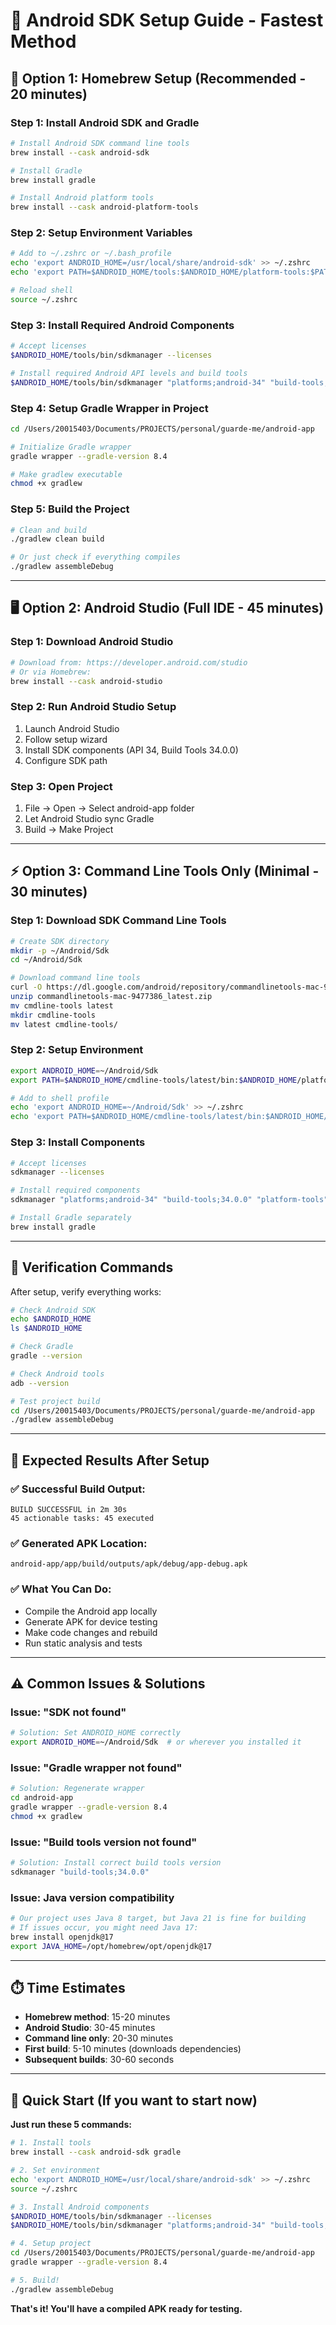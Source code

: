 # 🤖 Android SDK Setup Guide - Fastest Method

## 🚀 **Option 1: Homebrew Setup (Recommended - 20 minutes)**

### Step 1: Install Android SDK and Gradle
```bash
# Install Android SDK command line tools
brew install --cask android-sdk

# Install Gradle
brew install gradle

# Install Android platform tools
brew install --cask android-platform-tools
```

### Step 2: Setup Environment Variables
```bash
# Add to ~/.zshrc or ~/.bash_profile
echo 'export ANDROID_HOME=/usr/local/share/android-sdk' >> ~/.zshrc
echo 'export PATH=$ANDROID_HOME/tools:$ANDROID_HOME/platform-tools:$PATH' >> ~/.zshrc

# Reload shell
source ~/.zshrc
```

### Step 3: Install Required Android Components
```bash
# Accept licenses
$ANDROID_HOME/tools/bin/sdkmanager --licenses

# Install required Android API levels and build tools
$ANDROID_HOME/tools/bin/sdkmanager "platforms;android-34" "build-tools;34.0.0" "platform-tools"
```

### Step 4: Setup Gradle Wrapper in Project
```bash
cd /Users/20015403/Documents/PROJECTS/personal/guarde-me/android-app

# Initialize Gradle wrapper
gradle wrapper --gradle-version 8.4

# Make gradlew executable
chmod +x gradlew
```

### Step 5: Build the Project
```bash
# Clean and build
./gradlew clean build

# Or just check if everything compiles
./gradlew assembleDebug
```

---

## 🖥️ **Option 2: Android Studio (Full IDE - 45 minutes)**

### Step 1: Download Android Studio
```bash
# Download from: https://developer.android.com/studio
# Or via Homebrew:
brew install --cask android-studio
```

### Step 2: Run Android Studio Setup
1. Launch Android Studio
2. Follow setup wizard
3. Install SDK components (API 34, Build Tools 34.0.0)
4. Configure SDK path

### Step 3: Open Project
1. File → Open → Select android-app folder
2. Let Android Studio sync Gradle
3. Build → Make Project

---

## ⚡ **Option 3: Command Line Tools Only (Minimal - 30 minutes)**

### Step 1: Download SDK Command Line Tools
```bash
# Create SDK directory
mkdir -p ~/Android/Sdk
cd ~/Android/Sdk

# Download command line tools
curl -O https://dl.google.com/android/repository/commandlinetools-mac-9477386_latest.zip
unzip commandlinetools-mac-9477386_latest.zip
mv cmdline-tools latest
mkdir cmdline-tools
mv latest cmdline-tools/
```

### Step 2: Setup Environment
```bash
export ANDROID_HOME=~/Android/Sdk
export PATH=$ANDROID_HOME/cmdline-tools/latest/bin:$ANDROID_HOME/platform-tools:$PATH

# Add to shell profile
echo 'export ANDROID_HOME=~/Android/Sdk' >> ~/.zshrc
echo 'export PATH=$ANDROID_HOME/cmdline-tools/latest/bin:$ANDROID_HOME/platform-tools:$PATH' >> ~/.zshrc
```

### Step 3: Install Components
```bash
# Accept licenses
sdkmanager --licenses

# Install required components
sdkmanager "platforms;android-34" "build-tools;34.0.0" "platform-tools"

# Install Gradle separately
brew install gradle
```

---

## 🧪 **Verification Commands**

After setup, verify everything works:

```bash
# Check Android SDK
echo $ANDROID_HOME
ls $ANDROID_HOME

# Check Gradle
gradle --version

# Check Android tools
adb --version

# Test project build
cd /Users/20015403/Documents/PROJECTS/personal/guarde-me/android-app
./gradlew assembleDebug
```

---

## 🎯 **Expected Results After Setup**

### ✅ **Successful Build Output:**
```
BUILD SUCCESSFUL in 2m 30s
45 actionable tasks: 45 executed
```

### ✅ **Generated APK Location:**
```
android-app/app/build/outputs/apk/debug/app-debug.apk
```

### ✅ **What You Can Do:**
- Compile the Android app locally
- Generate APK for device testing
- Make code changes and rebuild
- Run static analysis and tests

---

## ⚠️ **Common Issues & Solutions**

### Issue: "SDK not found"
```bash
# Solution: Set ANDROID_HOME correctly
export ANDROID_HOME=~/Android/Sdk  # or wherever you installed it
```

### Issue: "Gradle wrapper not found"
```bash
# Solution: Regenerate wrapper
cd android-app
gradle wrapper --gradle-version 8.4
chmod +x gradlew
```

### Issue: "Build tools version not found"
```bash
# Solution: Install correct build tools version
sdkmanager "build-tools;34.0.0"
```

### Issue: Java version compatibility
```bash
# Our project uses Java 8 target, but Java 21 is fine for building
# If issues occur, you might need Java 17:
brew install openjdk@17
export JAVA_HOME=/opt/homebrew/opt/openjdk@17
```

---

## ⏱️ **Time Estimates**

- **Homebrew method**: 15-20 minutes
- **Android Studio**: 30-45 minutes  
- **Command line only**: 20-30 minutes
- **First build**: 5-10 minutes (downloads dependencies)
- **Subsequent builds**: 30-60 seconds

---

## 🚀 **Quick Start (If you want to start now)**

**Just run these 5 commands:**

```bash
# 1. Install tools
brew install --cask android-sdk gradle

# 2. Set environment  
echo 'export ANDROID_HOME=/usr/local/share/android-sdk' >> ~/.zshrc
source ~/.zshrc

# 3. Install Android components
$ANDROID_HOME/tools/bin/sdkmanager --licenses
$ANDROID_HOME/tools/bin/sdkmanager "platforms;android-34" "build-tools;34.0.0"

# 4. Setup project
cd /Users/20015403/Documents/PROJECTS/personal/guarde-me/android-app
gradle wrapper --gradle-version 8.4

# 5. Build!
./gradlew assembleDebug
```

**That's it! You'll have a compiled APK ready for testing.**